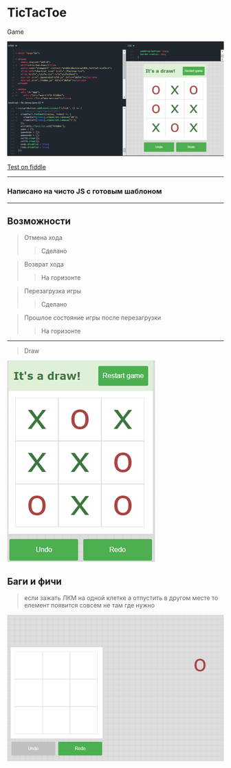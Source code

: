 # TicTacToe #

Game



<img src = "res/fidle.png" />

<a href = "https://jsfiddle.net/Maximuson/Lp8z1gtf/" >Test on fiddle<a/>
  
 ---

### Написано на чисто JS с готовым шаблоном

 ---

## Возможности ##

>Отмена хода
>>Сделано

>Возврат хода
>>На горизонте

>Перезагрузка игры
>>Сделано

>Прошлое состояние игры после перезагрузки
>>На горизонте

---

> Draw

<img src = "res/Draw.png" />


## Баги и фичи ##

>если зажать  ЛКМ на одной клетке а отпустить в другом месте то елемент появится совсем не там где нужно

<img src = "res/bag.png" />




